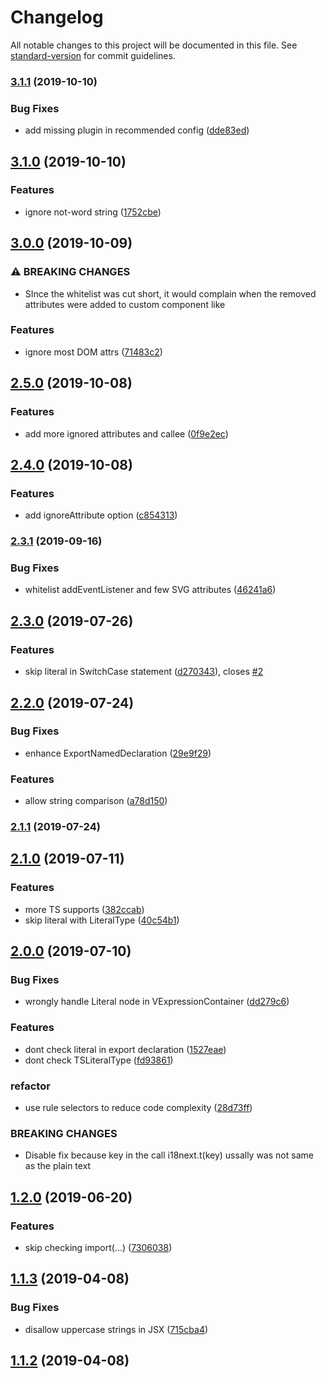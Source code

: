 # Changelog

All notable changes to this project will be documented in this file. See [standard-version](https://github.com/conventional-changelog/standard-version) for commit guidelines.

### [3.1.1](https://github.com/edvardchen/eslint-plugin-i18next/compare/v3.1.0...v3.1.1) (2019-10-10)


### Bug Fixes

* add missing plugin in recommended config ([dde83ed](https://github.com/edvardchen/eslint-plugin-i18next/commit/dde83ed))

## [3.1.0](https://github.com/edvardchen/eslint-plugin-i18next/compare/v3.0.0...v3.1.0) (2019-10-10)


### Features

* ignore not-word string ([1752cbe](https://github.com/edvardchen/eslint-plugin-i18next/commit/1752cbe))

## [3.0.0](https://github.com/edvardchen/eslint-plugin-i18next/compare/v2.5.0...v3.0.0) (2019-10-09)


### ⚠ BREAKING CHANGES

* SInce the whitelist was cut short, it would complain when the removed attributes
were added to custom component like <Foo src="hello" />

### Features

* ignore most DOM attrs ([71483c2](https://github.com/edvardchen/eslint-plugin-i18next/commit/71483c2))

## [2.5.0](https://github.com/edvardchen/eslint-plugin-i18next/compare/v2.4.0...v2.5.0) (2019-10-08)


### Features

* add more ignored attributes and callee ([0f9e2ec](https://github.com/edvardchen/eslint-plugin-i18next/commit/0f9e2ec))

## [2.4.0](https://github.com/edvardchen/eslint-plugin-i18next/compare/v2.3.1...v2.4.0) (2019-10-08)


### Features

* add ignoreAttribute option ([c854313](https://github.com/edvardchen/eslint-plugin-i18next/commit/c854313))

### [2.3.1](https://github.com/edvardchen/eslint-plugin-i18next/compare/v2.3.0...v2.3.1) (2019-09-16)


### Bug Fixes

* whitelist addEventListener and few SVG attributes ([46241a6](https://github.com/edvardchen/eslint-plugin-i18next/commit/46241a6))

## [2.3.0](https://github.com/edvardchen/eslint-plugin-i18next/compare/v2.2.0...v2.3.0) (2019-07-26)


### Features

* skip literal in SwitchCase statement ([d270343](https://github.com/edvardchen/eslint-plugin-i18next/commit/d270343)), closes [#2](https://github.com/edvardchen/eslint-plugin-i18next/issues/2)



## [2.2.0](https://github.com/edvardchen/eslint-plugin-i18next/compare/v2.1.1...v2.2.0) (2019-07-24)


### Bug Fixes

* enhance ExportNamedDeclaration ([29e9f29](https://github.com/edvardchen/eslint-plugin-i18next/commit/29e9f29))


### Features

* allow string comparison ([a78d150](https://github.com/edvardchen/eslint-plugin-i18next/commit/a78d150))



### [2.1.1](https://github.com/edvardchen/eslint-plugin-i18next/compare/v2.1.0...v2.1.1) (2019-07-24)



## [2.1.0](https://github.com/edvardchen/eslint-plugin-i18next/compare/v2.0.0...v2.1.0) (2019-07-11)


### Features

* more TS supports ([382ccab](https://github.com/edvardchen/eslint-plugin-i18next/commit/382ccab))
* skip literal with LiteralType ([40c54b1](https://github.com/edvardchen/eslint-plugin-i18next/commit/40c54b1))



## [2.0.0](https://github.com/edvardchen/eslint-plugin-i18next/compare/v1.2.0...v2.0.0) (2019-07-10)


### Bug Fixes

* wrongly handle Literal node in VExpressionContainer ([dd279c6](https://github.com/edvardchen/eslint-plugin-i18next/commit/dd279c6))


### Features

* dont check literal in export declaration ([1527eae](https://github.com/edvardchen/eslint-plugin-i18next/commit/1527eae))
* dont check TSLiteralType ([fd93861](https://github.com/edvardchen/eslint-plugin-i18next/commit/fd93861))


### refactor

* use rule selectors to reduce code complexity ([28d73ff](https://github.com/edvardchen/eslint-plugin-i18next/commit/28d73ff))


### BREAKING CHANGES

* Disable fix because key in the call i18next.t(key) ussally was not same as the plain text



## [1.2.0](https://github.com/edvardchen/eslint-plugin-i18next/compare/v1.1.3...v1.2.0) (2019-06-20)


### Features

* skip checking import(...) ([7306038](https://github.com/edvardchen/eslint-plugin-i18next/commit/7306038))



## [1.1.3](https://github.com/edvardchen/eslint-plugin-i18next/compare/v1.1.2...v1.1.3) (2019-04-08)


### Bug Fixes

* disallow uppercase strings in JSX ([715cba4](https://github.com/edvardchen/eslint-plugin-i18next/commit/715cba4))



## [1.1.2](https://github.com/edvardchen/eslint-plugin-i18next/compare/v1.1.1...v1.1.2) (2019-04-08)
